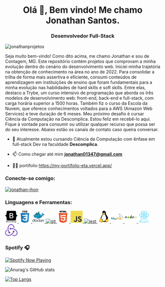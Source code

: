 <h1 align="center">Olá 👋, Bem vindo! Me chamo Jonathan Santos.</h1>
<h3 align="center">Desenvolvedor Full-Stack</h3>

<p align="left"> <img src="https://komarev.com/ghpvc/?username=jonathanprojetos&label=Profile%20views&color=0e75b6&style=flat" alt="jonathanprojetos" /> </p>
<p>
  Seja muito bem-vindo! Como dito acima, me chamo Jonathan e sou de Contagem, MG. Este repositório contém projetos que comprovam a minha evolução dentro do cenário do desenvolvimento web. Iniciei minha trajetória na obtenção de conhecimento na área no ano de 2022. Para consolidar a trilha de forma mais assertiva e eficiente, consumi conteúdos de aprendizagem em instituições de ensino que foram fundamentais para a minha evolução nas habilidades de hard skills e soft skills. Entre elas, destaco a Trybe, um curso intensivo de programação que aborda os três modelos de desenvolvimento web: front-end, back-end e full-stack, com carga horária superior a 1500 horas. Também fiz o curso da Escola da Nuvem, que oferece conhecimentos voltados para a AWS (Amazon Web Services) e teve duração de 6 meses. Meu próximo desafio é cursar Ciência da Computação na Descomplica. Estou feliz em recebê-lo aqui. Fique à vontade para consumir ou utilizar qualquer recurso que possa ser do seu interesse. Abaixo estão os canais de contato caso queira conversar.
</p>

- 🌱 Atualmente estou cursando Ciência da Computação com ênfase em full-stack Dev na faculdade **Descomplica**.

- 📫 Como chegar até mim **jonathan01347@gmail.com**

- 👨‍💻 portifolio https://my-portifolio-eta.vercel.app/

<h3 align="left">Conecte-se comigo:</h3>
<p align="left">
<a href="https://linkedin.com/in/jonathan-jhon" target="blank"><img align="center" src="https://raw.githubusercontent.com/rahuldkjain/github-profile-readme-generator/master/src/images/icons/Social/linked-in-alt.svg" alt="jonathan-jhon" height="30" width="40" /></a>

</p>

<h3 align="left">Linguagens e Ferramentas:</h3>
<p align="left"> <a href="https://getbootstrap.com" target="_blank" rel="noreferrer"> <img src="https://raw.githubusercontent.com/devicons/devicon/master/icons/bootstrap/bootstrap-plain-wordmark.svg" alt="bootstrap" width="40" height="40"/> </a> <a href="https://www.w3schools.com/css/" target="_blank" rel="noreferrer"> <img src="https://raw.githubusercontent.com/devicons/devicon/master/icons/css3/css3-original-wordmark.svg" alt="css3" width="40" height="40"/> </a> <a href="https://www.docker.com/" target="_blank" rel="noreferrer"> <img src="https://raw.githubusercontent.com/devicons/devicon/master/icons/docker/docker-original-wordmark.svg" alt="docker" width="40" height="40"/> </a> <a href="https://git-scm.com/" target="_blank" rel="noreferrer"> <img src="https://www.vectorlogo.zone/logos/git-scm/git-scm-icon.svg" alt="git" width="40" height="40"/> </a> <a href="https://www.w3.org/html/" target="_blank" rel="noreferrer"> <img src="https://raw.githubusercontent.com/devicons/devicon/master/icons/html5/html5-original-wordmark.svg" alt="html5" width="40" height="40"/> </a> <a href="https://developer.mozilla.org/en-US/docs/Web/JavaScript" target="_blank" rel="noreferrer"> <img src="https://raw.githubusercontent.com/devicons/devicon/master/icons/javascript/javascript-original.svg" alt="javascript" width="40" height="40"/> </a> <a href="https://jestjs.io" target="_blank" rel="noreferrer"> <img src="https://www.vectorlogo.zone/logos/jestjsio/jestjsio-icon.svg" alt="jest" width="40" height="40"/> </a> <a href="https://www.linux.org/" target="_blank" rel="noreferrer"> <img src="https://raw.githubusercontent.com/devicons/devicon/master/icons/linux/linux-original.svg" alt="linux" width="40" height="40"/> </a> <a href="https://www.mysql.com/" target="_blank" rel="noreferrer"> <img src="https://raw.githubusercontent.com/devicons/devicon/master/icons/mysql/mysql-original-wordmark.svg" alt="mysql" width="40" height="40"/> </a> <a href="https://nodejs.org" target="_blank" rel="noreferrer"> <img src="https://raw.githubusercontent.com/devicons/devicon/master/icons/nodejs/nodejs-original-wordmark.svg" alt="nodejs" width="40" height="40"/> </a> <a href="https://reactjs.org/" target="_blank" rel="noreferrer"> <img src="https://raw.githubusercontent.com/devicons/devicon/master/icons/react/react-original-wordmark.svg" alt="react" width="40" height="40"/> </a> <a href="https://redux.js.org" target="_blank" rel="noreferrer"> <img src="https://raw.githubusercontent.com/devicons/devicon/master/icons/redux/redux-original.svg" alt="redux" width="40" height="40"/> </a> </p>

### Spotify 🎧

[<img src="https://novatorem-quhjkrawu-jonathanprojetos.vercel.app/api/spotify" alt="Spotify Now Playing" width="350" />](https://open.spotify.com/user/my3i7tuyhop50yksv3d78qrhe)

![Anurag's GitHub stats](https://github-readme-stats.vercel.app/api?username=jonathanprojetos&show_icons=true&theme=radical)

[![Top Langs](https://github-readme-stats.vercel.app/api/top-langs/?username=jonathanprojetos&langs_count=8&show_icons=true&theme=radical)](https://github.com/anuraghazra/github-readme-stats)
